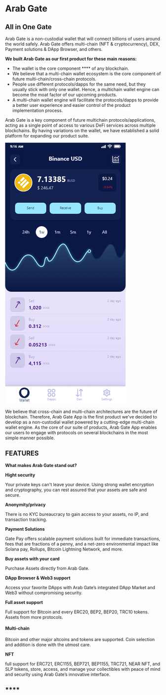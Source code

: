 # Arab Gate

## All in One Gate

Arab Gate is a non-custodial wallet that will connect billions of users around the world safely. Arab Gate offers multi-chain (NFT & cryptocurrency), DEX, Payment solutions & DApp Browser, and others.



**We built Arab Gate as our first product for these main reasons:**

* The wallet is the core component **** of any blockchain.
* We believe that a multi-chain wallet ecosystem is the core component of future multi-chain/cross-chain protocols.
* &#x20;People use different protocols/dapps for the same need, but they usually stick with only one wallet. Hence, a multichain wallet engine can become the moat factor of our upcoming products.
* A multi-chain wallet engine will facilitate the protocols/dapps to provide a better user experience and easier control of the product implementation process.&#x20;

Arab Gate is a key component of future multichain protocols/applications, acting as a single point of access to various DeFi services across multiple blockchains. By having variations on the wallet, we have established a solid platform for expanding our product suite.

![](../../../.gitbook/assets/bitcoin-details.png)

We believe that cross-chain and multi-chain architectures are the future of blockchain. Therefore, Arab Gate App is the first product we've decided to develop as a non-custodial wallet powered by a cutting-edge multi-chain wallet engine. As the core of our suite of products, Arab Gate App enables our users to engage with protocols on several blockchains in the most simple manner possible.

## FEATURES

**What makes Arab Gate stand out?**



**Hight security**

Your private keys can't leave your device. Using strong wallet encryption and cryptography, you can rest assured that your assets are safe and secure.

**Anonymity/privacy**

There is no KYC bureaucracy to gain access to your assets, no IP, and transaction tracking.

**Payment Solutions**

Gate Pay offers scalable payment solutions built for immediate transactions, fees that are fractions of a penny, and a net-zero environmental impact like Solana pay, Rollups, Bitcoin Lightning Network, and more.

**Buy assets with your card**

Purchase Assets directly from Arab Gate.

**DApp Browser & Web3 support**

Access your favorite DApps with Arab Gate’s integrated DApp Market and Web3 without compromising security.

**Full asset support**

Full support for Bitcoin and every ERC20, BEP2, BEP20, TRC10 tokens. Assets from more protocols.

#### Multi-chain

Bitcoin and other major altcoins and tokens are supported. Coin selection and addition is done with the utmost care.

**NFT**

full support for ERC721, ERC1155, BEP721, BEP1155, TRC721, NEAR NFT, and SLP tokens, store, access, and manage your collectibles with peace of mind and security using Arab Gate’s innovative interface.

## ****
